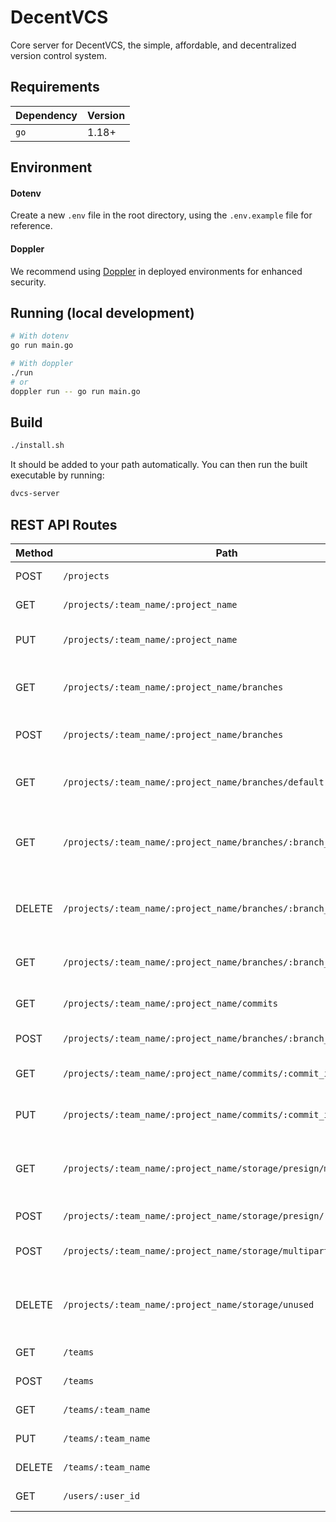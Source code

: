 # DecentVCS

Core server for DecentVCS, the simple, affordable, and decentralized version control system.

## Requirements

| Dependency | Version |
| ---------- | ------- |
| `go`       | 1.18+   |

## Environment

#### Dotenv

Create a new `.env` file in the root directory, using the `.env.example` file for reference.

#### Doppler

We recommend using [Doppler](https://doppler.com) in deployed environments for enhanced security.

## Running (local development)

```sh
# With dotenv
go run main.go

# With doppler
./run
# or
doppler run -- go run main.go
```

## Build

```sh
./install.sh
```

It should be added to your path automatically. You can then run the built executable by running:

```sh
dvcs-server
```

## REST API Routes

| Method | Path                                                               | Description                                      |
| ------ | ------------------------------------------------------------------ | ------------------------------------------------ |
| POST   | `/projects`                                                        | Create one project                               |
| GET    | `/projects/:team_name/:project_name`                               | Get one project                                  |
| PUT    | `/projects/:team_name/:project_name`                               | Update one project by ID                         |
| GET    | `/projects/:team_name/:project_name/branches`                      | Get many branches for a project                  |
| POST   | `/projects/:team_name/:project_name/branches`                      | Create one branch for a project                  |
| GET    | `/projects/:team_name/:project_name/branches/default`              | Get the default branch of a project              |
| GET    | `/projects/:team_name/:project_name/branches/:branch_name`         | Get one branch by ID or name for a project       |
| DELETE | `/projects/:team_name/:project_name/branches/:branch_name`         | Delete one branch by ID or name for a project    |
| GET    | `/projects/:team_name/:project_name/branches/:branch_name/commits` | Get many commits for a branch                    |
| GET    | `/projects/:team_name/:project_name/commits`                       | Get many commits for a project                   |
| POST   | `/projects/:team_name/:project_name/branches/:branch_name/commit`  | Create one commit                                |
| GET    | `/projects/:team_name/:project_name/commits/:commit_index`         | Get one commit for a project                     |
| PUT    | `/projects/:team_name/:project_name/commits/:commit_index`         | Update one commit for a project                  |
| GET    | `/projects/:team_name/:project_name/storage/presign/many`          | Presign many objects (`GET` method only)         |
| POST   | `/projects/:team_name/:project_name/storage/presign/:method`       | Presign one object                               |
| POST   | `/projects/:team_name/:project_name/storage/multipart/complete`    | Complete a multipart upload                      |
| DELETE | `/projects/:team_name/:project_name/storage/unused`                | Delete all unused files in storage for a project |
| GET    | `/teams`                                                           | Get many teams                                   |
| POST   | `/teams`                                                           | Create one team                                  |
| GET    | `/teams/:team_name`                                                | Get one team                                     |
| PUT    | `/teams/:team_name`                                                | Update one team                                  |
| DELETE | `/teams/:team_name`                                                | Delete one team                                  |
| GET    | `/users/:user_id`                                                  | Get one Stytch user                              |
